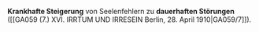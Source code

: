 
**Krankhafte Steigerung** von Seelenfehlern zu **dauerhaften Störungen** ([[GA059 (7.) XVI. IRRTUM UND IRRESEIN Berlin, 28. April 1910|GA059/7]]).
